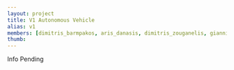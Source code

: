 ```yaml
---
layout: project
title: V1 Autonomous Vehicle
alias: v1
members: [dimitris_barmpakos, aris_danasis, dimitris_zouganelis, giannis_kokkotos, giorgos_xatzis]
thumb:
---
```

Info Pending

